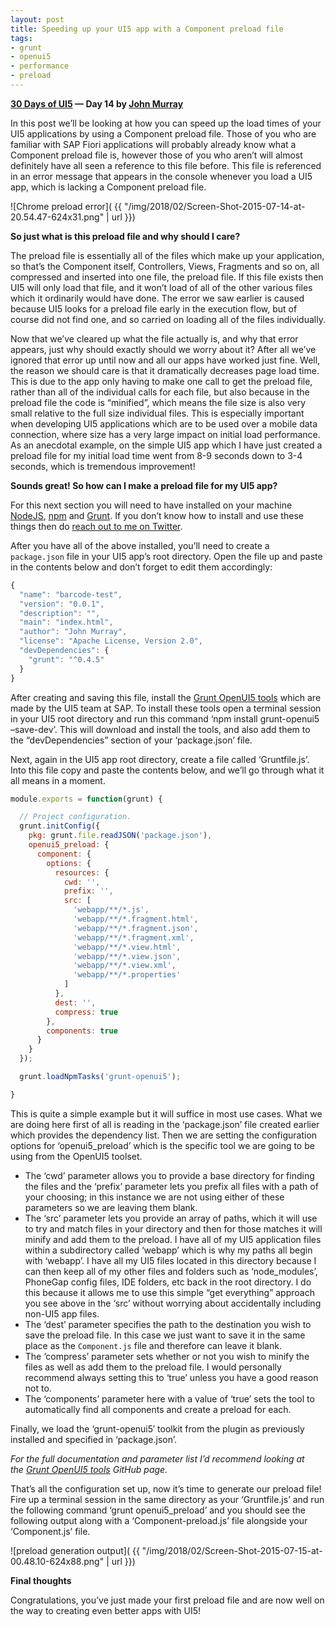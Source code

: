 ```yaml
---
layout: post
title: Speeding up your UI5 app with a Component preload file
tags:
- grunt
- openui5
- performance
- preload
---
```


**[30 Days of UI5](/2015/07/04/30-days-of-ui5/) &mdash; Day 14 by [John Murray](http://jmurray.me/)**

In this post we’ll be looking at how you can speed up the load times of your UI5 applications by using a Component preload file. Those of you who are familiar with SAP Fiori applications will probably already know what a Component preload file is, however those of you who aren’t will almost definitely have all seen a reference to this file before. This file is referenced in an error message that appears in the console whenever you load a UI5 app, which is lacking a Component preload file.

![Chrome preload error]( {{ "/img/2018/02/Screen-Shot-2015-07-14-at-20.54.47-624x31.png" | url }})

**So just what is this preload file and why should I care?**

The preload file is essentially all of the files which make up your application, so that’s the Component itself, Controllers, Views, Fragments and so on, all compressed and inserted into one file, the preload file. If this file exists then UI5 will only load that file, and it won’t load of all of the other various files which it ordinarily would have done. The error we saw earlier is caused because UI5 looks for a preload file early in the execution flow, but of course did not find one, and so carried on loading all of the files individually.

Now that we’ve cleared up what the file actually is, and why that error appears, just why should exactly should we worry about it? After all we’ve ignored that error up until now and all our apps have worked just fine. Well, the reason we should care is that it dramatically decreases page load time. This is due to the app only having to make one call to get the preload file, rather than all of the individual calls for each file, but also because in the preload file the code is “minified”, which means the file size is also very small relative to the full size individual files. This is especially important when developing UI5 applications which are to be used over a mobile data connection, where size has a very large impact on initial load performance. As an anecdotal example, on the simple UI5 app which I have just created a preload file for my initial load time went from 8-9 seconds down to 3-4 seconds, which is tremendous improvement!

**Sounds great! So how can I make a preload file for my UI5 app?**

For this next section you will need to have installed on your machine [NodeJS](https://nodejs.org/), [npm](https://www.npmjs.com/) and [Grunt](http://gruntjs.com/). If you don’t know how to install and use these things then do [reach out to me on Twitter](http://twitter.com/johnbmurray).

After you have all of the above installed, you’ll need to create a `package.json` file in your UI5 app’s root directory. Open the file up and paste in the contents below and don’t forget to edit them accordingly:

```javascript
{
  "name": "barcode-test",
  "version": "0.0.1",
  "description": "",
  "main": "index.html",
  "author": "John Murray",
  "license": "Apache License, Version 2.0",
  "devDependencies": {
    "grunt": "^0.4.5"
  }
}
```

After creating and saving this file, install the [Grunt OpenUI5 tools](https://github.com/SAP/grunt-openui5) which are made by the UI5 team at SAP. To install these tools open a terminal session in your UI5 root directory and run this command ‘npm install grunt-openui5 –save-dev’. This will download and install the tools, and also add them to the “devDependencies” section of your ‘package.json’ file.

Next, again in the UI5 app root directory, create a file called ‘Gruntfile.js’. Into this file copy and paste the contents below, and we’ll go through what it all means in a moment.

```javascript
module.exports = function(grunt) {

  // Project configuration.
  grunt.initConfig({
    pkg: grunt.file.readJSON('package.json'),
    openui5_preload: {
      component: {
        options: {
          resources: {
            cwd: '',
            prefix: '',
            src: [
              'webapp/**/*.js',
              'webapp/**/*.fragment.html',
              'webapp/**/*.fragment.json',
              'webapp/**/*.fragment.xml',
              'webapp/**/*.view.html',
              'webapp/**/*.view.json',
              'webapp/**/*.view.xml',
              'webapp/**/*.properties'
            ]
          },
          dest: '',
          compress: true
        },
        components: true
      }
    }
  });

  grunt.loadNpmTasks('grunt-openui5');

}
```

This is quite a simple example but it will suffice in most use cases. What we are doing here first of all is reading in the ‘package.json’ file created earlier which provides the dependency list. Then we are setting the configuration options for ‘openui5_preload’ which is the specific tool we are going to be using from the OpenUI5 toolset.

- The ‘cwd’ parameter allows you to provide a base directory for finding the files and the ‘prefix’ parameter lets you prefix all files with a path of your choosing; in this instance we are not using either of these parameters so we are leaving them blank.
- The ‘src’ parameter lets you provide an array of paths, which it will use to try and match files in your directory and then for those matches it will minify and add them to the preload. I have all of my UI5 application files within a subdirectory called ‘webapp’ which is why my paths all begin with ‘webapp’. I have all my UI5 files located in this directory because I can then keep all of my other files and folders such as ‘node_modules’, PhoneGap config files, IDE folders, etc back in the root directory. I do this because it allows me to use this simple “get everything” approach you see above in the ‘src’ without worrying about accidentally including non-UI5 app files.
- The ‘dest’ parameter specifies the path to the destination you wish to save the preload file. In this case we just want to save it in the same place as the `Component.js` file and therefore can leave it blank.
- The ‘compress’ parameter sets whether or not you wish to minify the files as well as add them to the preload file. I would personally recommend always setting this to ‘true’ unless you have a good reason not to.
- The ‘components’ parameter here with a value of ‘true’ sets the tool to automatically find all components and create a preload for each.

Finally, we load the ‘grunt-openui5′ toolkit from the plugin as previously installed and specified in ‘package.json’.

*For the full documentation and parameter list I’d recommend looking at the [Grunt OpenUI5 tools](https://github.com/SAP/grunt-openui5) GitHub page.*

That’s all the configuration set up, now it’s time to generate our preload file! Fire up a terminal session in the same directory as your ‘Gruntfile.js’ and run the following command ‘grunt openui5_preload’ and you should see the following output along with a ‘Component-preload.js’ file alongside your ‘Component.js’ file.

![preload generation output]( {{ "/img/2018/02/Screen-Shot-2015-07-15-at-00.48.10-624x88.png" | url }})

**Final thoughts**

Congratulations, you’ve just made your first preload file and are now well on the way to creating even better apps with UI5!


